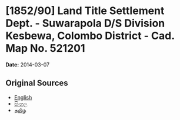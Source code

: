 # [1852/90] Land Title Settlement Dept. - Suwarapola D/S Division Kesbewa, Colombo District - Cad. Map No. 521201

**Date:** 2014-03-07

## Original Sources

- [English](https://documents.gov.lk/view/extra-gazettes/2014/3/1852-90_E.pdf)
- [සිංහල](https://documents.gov.lk/view/extra-gazettes/2014/3/1852-90_S.pdf)
- [தமிழ்](https://documents.gov.lk/view/extra-gazettes/2014/3/1852-90_T.pdf)
